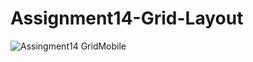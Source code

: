 # Assignment14-Grid-Layout
![Assingment14 GridMobile](https://user-images.githubusercontent.com/110433564/202910552-f3a175fb-1229-488e-af3c-cfc3a1eaf90d.png)
